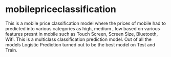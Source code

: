 # mobilepriceclassification

This is a mobile price classification model where the prices of mobile had to predicted  into various categories as high, medium , low based on various 
features presnt in mobile such as Touch Screen, Screen Size, Bluetooth, Wifi.
This is a multiclass classification prediction model.
Out of all the models Logistic Prediction turned out to be the best model on Test and Train.


